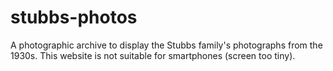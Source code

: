 # stubbs-photos
A photographic archive to display the Stubbs family's photographs from the 1930s.  This website is not suitable for smartphones (screen too tiny).
